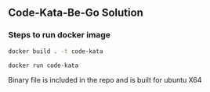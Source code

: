 ## Code-Kata-Be-Go Solution

### Steps to run docker image

```bash
docker build . -t code-kata

docker run code-kata
```

Binary file is included in the repo and is built for ubuntu X64
